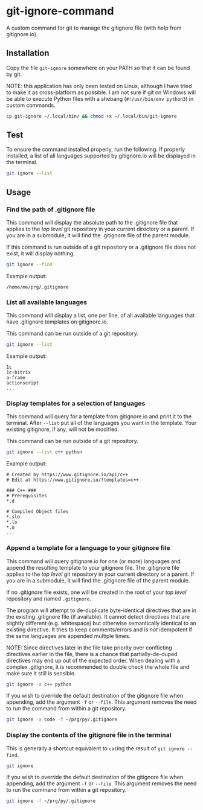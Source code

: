 # git-ignore-command
A custom command for git to manage the gitignore file (with help from gitignore.io)

## Installation

Copy the file `git-ignore` somewhere on your PATH so that it can be found by git.

NOTE: this application has only been tested on Linux, although I have tried to
make it as cross-platform as possible. I am not sure if git on Windows will be
able to execute Python files with a shebang (`#!/usr/bin/env python3`) in
custom commands.

```bash
cp git-ignore ~/.local/bin/ && chmod +x ~/.local/bin/git-ignore
```

## Test

To ensure the command installed properly, run the following. If properly
installed, a list of all languages supported by gitignore.io will be displayed
in the terminal.

```bash
git ignore --list
```

## Usage

### Find the path of .gitignore file

This command will display the absolute path to the .gitignore file
that applies to the _top level_ git repository in your current directory
or a parent. If you are in a submodule, it will find the .gitignore
file of the parent module.

If this command is run outside of a git repository or a .gitignore file
does not exist, it will display nothing.

```bash
git ignore --find
```

Example output:

```
/home/me/prg/.gitignore
```

### List all available languages

This command will display a list, one per line, of all available languages
that have .gitignore templates on gitignore.io.

This command can be run outside of a git repository.

```bash
git ignore --list
```

Example output:

```
1c
1c-bitrix
a-frame
actionscript
...
```

### Display templates for a selection of languages

This command will query for a template from gitignore.io and print it
to the terminal. After `--list` put all of the languages you want in the
template. Your existing gitignore, if any, will not be modified.

This command can be run outside of a git repository.

```bash
git ignore --list c++ python
```

Example output:

```
# Created by https://www.gitignore.io/api/c++
# Edit at https://www.gitignore.io/?templates=c++

### C++ ###
# Prerequisites
*.d

# Compiled Object files
*.slo
*.lo
*.o
...
```

### Append a template for a language to your gitignore file

This command will query gitignore.io for one (or more) languages and append
the resulting template to your gitignore file. The .gitignore file
applies to the _top level_ git repository in your current directory
or a parent. If you are in a submodule, it will find the .gitignore
file of the parent module.

If no .gitignore file exists, one will be created in the root of your
_top level_ repository and named `.gitignore`.

The program will attempt to de-duplicate byte-identical directives that are in
the existing .gitignore file (if available). It cannot detect directives
that are slightly different (e.g. whitespace) but otherwise semantically
identical to an existing directive. It tries to keep comments/errors and is
_not_ idempotent if the same languages are appended multiple times.

NOTE: Since directives later in the file take priority over conflicting
directives earlier in the file, there is a chance that partially-de-duped
directives may end up out of the expected order. When dealing with a complex
.gitignore, it is recommended to double check the whole file and make sure it
still is sensible.

```bash
git ignore -a c++ python
```

If you wish to override the default destination of the gitignore file when
appending, add the argument `-f` or `--file`. This argument removes the need
to run the command from within a git repository.

```bash
git ignore -a code -f ~/prg/py/.gitignore
```

### Display the contents of the gitignore file in the terminal

This is generally a shortcut equivalent to `cat`ing the result of `git ignore --find`.

```bash
git ignore
```

If you wish to override the default destination of the gitignore file when
appending, add the argument `-f` or `--file`. This argument removes the need
to run the command from within a git repository.

```bash
git ignore -f ~/prg/py/.gitignore
